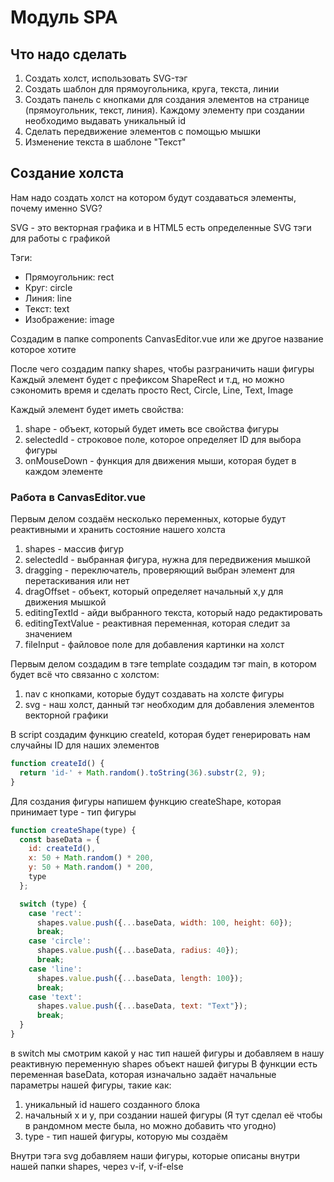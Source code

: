 # Модуль SPA

## Что надо сделать
1. Создать холст, использовать SVG-тэг
2. Создать шаблон для прямоугольника, круга, текста, линии
3. Создать панель с кнопками для создания элементов на странице (прямоугольник, текст, линия). Каждому элементу при создании необходимо выдавать уникальный id
4. Сделать передвижение элементов с помощью мышки
5. Изменение текста в шаблоне "Текст"

## Создание холста
Нам надо создать холст на котором будут создаваться элементы, почему именно SVG?

SVG - это векторная графика и в HTML5 есть определенные SVG тэги для работы с графикой

Тэги:
- Прямоугольник: rect
- Круг: circle
- Линия: line
- Текст: text
- Изображение: image

Создадим в папке components CanvasEditor.vue или же другое название которое хотите

После чего создадим папку shapes, чтобы разграничить наши фигуры
Каждый элемент будет с префиксом ShapeRect и т.д, но можно сэкономить время и сделать просто Rect, Circle, Line, Text, Image

Каждый элемент будет иметь свойства:
1. shape - объект, который будет иметь все свойства фигуры
2. selectedId - строковое поле, которое определяет ID для выбора фигуры
3. onMouseDown - функция для движения мыши, которая будет в каждом элементе

### Работа в CanvasEditor.vue

Первым делом создаём несколько переменных, которые будут реактивными и хранить состояние нашего холста
1. shapes - массив фигур
2. selectedId - выбранная фигура, нужна для передвижения мышкой
3. dragging - переключатель, проверяющий выбран элемент для перетаскивания или нет
4. dragOffset - объект, который определяет начальный x,y для движения мышкой
5. editingTextId - айди выбранного текста, который надо редактировать
6. editingTextValue - реактивная переменная, которая следит за значением
7. fileInput - файловое поле для добавления картинки на холст

Первым делом создадим в тэге template создадим тэг main, в котором будет всё что связанно с холстом:
1. nav с кнопками, которые будут создавать на холсте фигуры
2. svg - наш холст, данный тэг необходим для добавления элементов векторной графики

В script создадим функцию createId, которая будет генерировать нам случайны ID для наших элементов
```js 
function createId() {
  return 'id-' + Math.random().toString(36).substr(2, 9);
}
```

Для создания фигуры напишем функцию createShape, которая принимает type - тип фигуры

```js
function createShape(type) {
  const baseData = {
    id: createId(),
    x: 50 + Math.random() * 200,
    y: 50 + Math.random() * 200,
    type
  };

  switch (type) {
    case 'rect':
      shapes.value.push({...baseData, width: 100, height: 60});
      break;
    case 'circle':
      shapes.value.push({...baseData, radius: 40});
      break;
    case 'line':
      shapes.value.push({...baseData, length: 100});
      break;
    case 'text':
      shapes.value.push({...baseData, text: "Text"});
      break;
  }
}
```

в switch мы смотрим какой у нас тип нашей фигуры и добавляем в нашу реактивную переменную shapes объект нашей фигуры
В функции есть переменная baseData, которая изначально задаёт начальные параметры нашей фигуры, такие как:
1. уникальный id нашего созданного блока
2. начальный x и y, при создании нашей фигуры (Я тут сделал её чтобы в рандомном месте была, но можно добавить что угодно)
3. type - тип нашей фигуры, которую мы создаём

Внутри тэга svg добавляем наши фигуры, которые описаны внутри нашей папки shapes, через v-if, v-if-else



